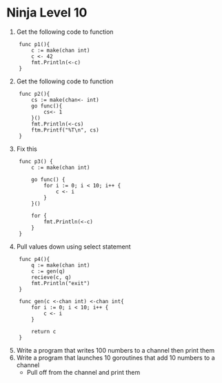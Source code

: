 # Ninja Level 10

1. Get the following code to function
```
    func p1(){
        c := make(chan int)
        c <- 42
        fmt.Println(<-c)
    }
```

2. Get the following code to function
```
    func p2(){
        cs := make(chan<- int)
        go func(){
            cs<- 1
        }()
        fmt.Println(<-cs)
        ftm.Printf("%T\n", cs)
    }
```

3. Fix this
```
    func p3() {
        c := make(chan int)

        go func() {
            for i := 0; i < 10; i++ {
                c <- i
            }
        }()

        for {
            fmt.Println(<-c)
        }
    }
```

4. Pull values down using select statement
```
    func p4(){
        q := make(chan int)
        c := gen(q)
        recieve(c, q)
        fmt.Println("exit")
    }

    func gen(c <-chan int) <-chan int{
        for i := 0; i < 10; i++ {
            c <- i
        }

        return c
    }
```
5. Write a program that writes 100 numbers to a channel then print them
6. Write a program that launches 10 goroutines that add 10 numbers to a channel
    * Pull off from the channel and print them